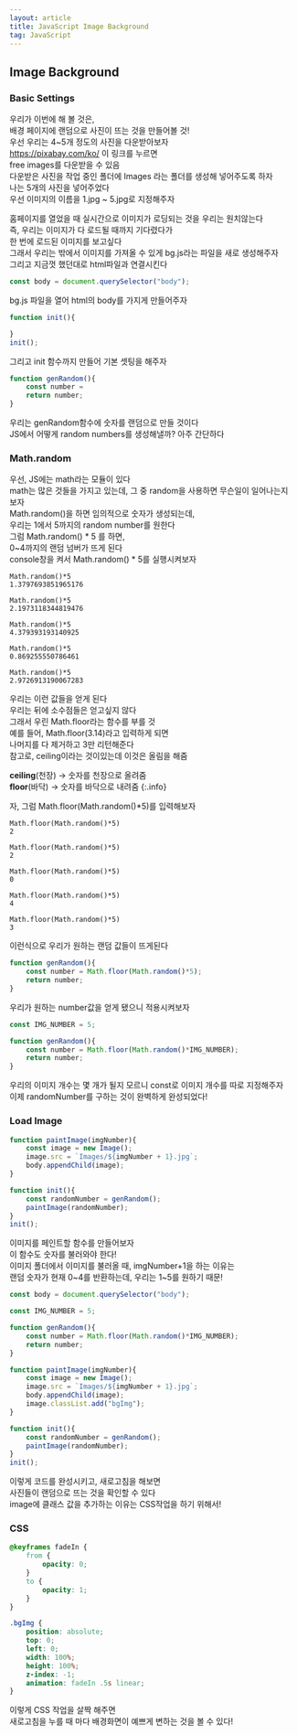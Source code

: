 ```yaml
---
layout: article
title: JavaScript Image Background
tag: JavaScript
---
```


## Image Background

### Basic Settings

우리가 이번에 해 볼 것은,  
배경 페이지에 랜덤으로 사진이 뜨는 것을 만들어볼 것!  
우선 우리는 4~5개 정도의 사진을 다운받아보자  
<a href="https://pixabay.com/ko/">https://pixabay.com/ko/</a> 이 링크를 누르면  
free images를 다운받을 수 있음  
다운받은 사진을 작업 중인 폴더에 Images 라는 폴더를 생성해 넣어주도록 하자   
나는 5개의 사진을 넣어주었다  
우선 이미지의 이름을 1.jpg ~ 5.jpg로 지정해주자  

홈페이지를 열었을 때 실시간으로 이미지가 로딩되는 것을 우리는 원치않는다  
즉, 우리는 이미지가 다 로드될 때까지 기다렸다가  
한 번에 로드된 이미지를 보고싶다  
그래서 우리는 밖에서 이미지를 가져올 수 있게 bg.js라는 파일을 새로 생성해주자  
그리고 지금껏 했던대로 html파일과 연결시킨다  

```js
const body = document.querySelector("body");
```
bg.js 파일을 열어 html의 body를 가지게 만들어주자

```js
function init(){

}
init();
```
그리고 init 함수까지 만들어 기본 셋팅을 해주자

```js
function genRandom(){
    const number =
    return number;
}
```
우리는 genRandom함수에 숫자를 랜덤으로 만들 것이다  
JS에서 어떻게 random numbers를 생성해낼까?
아주 간단하다  

### Math.random

우선, JS에는 math라는 모듈이 있다  
math는 많은 것들을 가지고 있는데, 그 중 random을 사용하면 무슨일이 일어나는지 보자  
Math.random()을 하면 임의적으로 숫자가 생성되는데,  
우리는 1에서 5까지의 random number를 원한다  
그럼 Math.random() * 5 를 하면,    
0~4까지의 랜덤 넘버가 뜨게 된다   
console창을 켜서 Math.random() * 5를 실행시켜보자  

```
Math.random()*5
1.3797693851965176

Math.random()*5
2.1973118344819476

Math.random()*5
4.379393193140925

Math.random()*5
0.869255550786461

Math.random()*5
2.9726913190067283
```
우리는 이런 값들을 얻게 된다  
우리는 뒤에 소수점들은 얻고싶지 않다  
그래서 우린 Math.floor라는 함수를 부를 것  
예를 들어, Math.floor(3.14)라고 입력하게 되면  
나머지를 다 제거하고 3만 리턴해준다   
참고로, ceiling이라는 것이있는데 이것은 올림을 해줌  

**ceiling**(천장) → 숫자를 천장으로 올려줌  
**floor**(바닥) → 숫자를 바닥으로 내려줌
{:.info}

자, 그럼 Math.floor(Math.random()*5)를 입력해보자
```
Math.floor(Math.random()*5)
2

Math.floor(Math.random()*5)
2

Math.floor(Math.random()*5)
0

Math.floor(Math.random()*5)
4

Math.floor(Math.random()*5)
3
```
이런식으로 우리가 원하는 랜덤 값들이 뜨게된다

```js
function genRandom(){
    const number = Math.floor(Math.random()*5);
    return number;
}
```
우리가 원하는 number값을 얻게 됐으니 적용시켜보자

```js
const IMG_NUMBER = 5;

function genRandom(){
    const number = Math.floor(Math.random()*IMG_NUMBER);
    return number;
}
```
우리의 이미지 개수는 몇 개가 될지 모르니 const로 이미지 개수를 따로 지정해주자  
이제 randomNumber를 구하는 것이 완벽하게 완성되었다!

### Load Image

```js
function paintImage(imgNumber){
    const image = new Image();
    image.src = `Images/${imgNumber + 1}.jpg`;
    body.appendChild(image);
}

function init(){
    const randomNumber = genRandom();
    paintImage(randomNumber);
}
init();
```
이미지를 페인트할 함수를 만들어보자  
이 함수도 숫자를 불러와야 한다!  
이미지 폴더에서 이미지를 불러올 때, imgNumber+1을 하는 이유는  
랜덤 숫자가 현재 0~4를 반환하는데, 우리는 1~5를 원하기 때문!  

```js
const body = document.querySelector("body");

const IMG_NUMBER = 5;

function genRandom(){
    const number = Math.floor(Math.random()*IMG_NUMBER);
    return number;
}

function paintImage(imgNumber){
    const image = new Image();
    image.src = `Images/${imgNumber + 1}.jpg`;
    body.appendChild(image);
    image.classList.add("bgImg");
}

function init(){
    const randomNumber = genRandom();
    paintImage(randomNumber);
}
init();
```
이렇게 코드를 완성시키고, 새로고침을 해보면  
사진들이 랜덤으로 뜨는 것을 확인할 수 있다  
image에 클래스 값을 추가하는 이유는 CSS작업을 하기 위해서! 

### CSS 

```css
@keyframes fadeIn {
    from {
        opacity: 0;
    }
    to {
        opacity: 1;
    }
}

.bgImg {
    position: absolute;
    top: 0;
    left: 0;
    width: 100%;
    height: 100%;
    z-index: -1;
    animation: fadeIn .5s linear;
}
```
이렇게 CSS 작업을 살짝 해주면  
새로고침을 누를 때 마다 배경화면이 예쁘게 변하는 것을 볼 수 있다!  